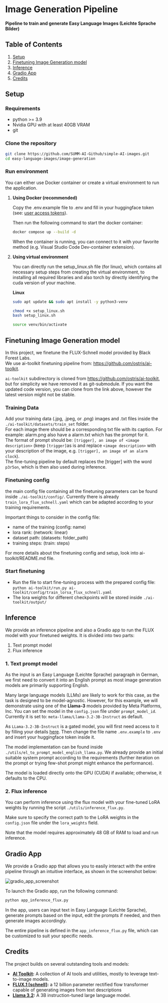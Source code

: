 # Image Generation Pipeline

**Pipeline to train and generate Easy Language Images (Leichte Sprache Bilder)**


## **Table of Contents**
1. [Setup](#setup)
2. [Finetuning Image Generation model](#finetuning-image-generation-model)
3. [Inference](#inference)
4. [Gradio App](#gradio-app)
5. [Credits](#credits)


## Setup

### Requirements
- python >= 3.9
- Nvidia GPU with at least 40GB VRAM
- git

### Clone the repository
```bash
git clone https://github.com/SUMM-AI-Github/simple-AI-images.git
cd easy-language-images/image-generation
```

### Run environment

You can either use Docker container or create a virtual environment to run the application. 

1. **Using Docker (recommended)**

    Copy the .env.example file to .env and fill in your huggingface token (see: [user access tokens](https://huggingface.co/docs/hub/security-tokens)).

    Then run the following command to start the docker container:
    ```bash
    docker compose up --build -d
    ```

    When the container is running, you can connect to it with your favorite method (e.g. Visual Studio Code Dev-container extension).

2. **Using virtual environment**

    You can directly run the setup_linux.sh file (for linux), which contains all necessary setup steps from creating the virtual environment, to installing all required libraries and also torch by directly identifying the cuda version of your machine.

    **Linux**

    ```bash
    sudo apt update && sudo apt install -y python3-venv

    chmod +x setup_linux.sh
    bash setup_linux.sh
    ```
    ```bash
    source venv/bin/activate
    ```


## Finetuning Image Generation model

In this project, we finetune the FLUX-Schnell model provided by Black Forest Labs.  
We use ai-toolkit finetuning pipeline from: https://github.com/ostris/ai-toolkit.

`ai-toolkit` subdirectory is cloned from https://github.com/ostris/ai-toolkit, but for simplicity we have removed it as git-submodule. If you want the updated code version, you can clone from the link above, however the latest version might not be stable.

### Training Data

Add your training data (.jpg, .jpeg, or .png) images and .txt files inside the `./ai-toolkit/datasets/train_set` folder.  
For each image there should be a corresponding txt file with its caption. For example: alarm.png also have a alarm.txt which has the prompt for it.  
The format of prompt should be: `[trigger], an image of <image description>` (keep `[trigger]`as is and replace `<image description>` with your description of the image, e.g. `[trigger], an image of an alarm clock`).  
The fine-tuning pipeline by default replaces the [trigger] with the word `p3r5on`, which is then also used during inference. 

### Finetuning config

the main config file containing all the finetuning parameters can be found inside `./ai-toolkit/config/`. Currently there is already `train_lora_flux_schnell.yaml` which can be adapted according to your training requirements. 

Important things to consider in the config file:
- name of the training (config: name)
- lora rank: (network: linear)
- dataset path: (datasets: folder_path)
- training steps: (train: steps)

For more details about the finetuning config and setup, look into ai-toolkit/README.md file.

### Start finetuning

- Run the file to start fine-tuning process with the prepared config file:  
`python ai-toolkit/run.py ai-toolkit/config/train_lorsa_flux_schnell.yaml`
- The lora weights for different checkpoints will be stored inside `./ai-toolkit/output/`


## Inference

We provide an inference pipeline and also a Gradio app to run the FLUX model with your finetuned weights. 
It is divided into two parts:
1. Text prompt model
2. Flux inference 

### 1. Text prompt model

As the input is an Easy Language (Leichte Sprache) paragraph in German, we first need to convert it into an English prompt as most image generation models are primarily supporting English. 

Many large language models (LLMs) are likely to work for this case, as the task is designed to be model-agnostic. However, for this example, we will demonstrate using one of the **Llama-3** models provided by Meta Platforms, Inc. 
You can set the model in the `config.json` file under `prompt_model_id`.
Currently it is set to: `meta-llama/Llama-3.2-3B-Instruct` as default.

As `LLama-3.2-3B-Instruct` is a gated model, you will first need access to it by filling your details [here](https://huggingface.co/meta-llama/Llama-3.2-3B-Instruct). 
Then change the file name `.env.example` to `.env` and insert your huggingface token inside it.

The model implementation can be found inside `./utils/el_to_prompt_model_english_llama.py`. We already provide an initial suitable system prompt according to the requirements (further iteration on the prompt or trying few-shot prompt might enhance the performance). 

The model is loaded directly onto the GPU (CUDA) if available; otherwise, it defaults to the CPU.

### 2. Flux inference 

You can perform inference using the flux model with your fine-tuned LoRA weights by running the script `./utils/inference_flux.py`.  

Make sure to specify the correct path to the LoRA weights in the `config.json` file under the `lora_weights` field.  

Note that the model requires approximately 48 GB of RAM to load and run inference.  


## Gradio App

We provide a Gradio app that allows you to easily interact with the entire pipeline through an intuitive interface, as shown in the screenshot below:  

![gradio_app_screenshot](./docs/gradio_open_source_example.png)

To launch the Gradio app, run the following command:  
```bash
python app_inference_flux.py
```

In the app, users can input text in Easy Language (Leichte Sprache), generate prompts based on the input, edit the prompts if needed, and then generate images accordingly.  

The entire pipeline is defined in the `app_inference_flux.py` file, which can be customized to suit your specific needs.  


## Credits  
The project builds on several outstanding tools and models:  

- **[AI Toolkit](https://github.com/ostris/ai-toolkit):** A collection of AI tools and utilities, mostly to leverage text-to-image models.
- **[FLUX.1 [schnell]](https://huggingface.co/black-forest-labs/FLUX.1-schnell):**  a 12 billion parameter rectified flow transformer capable of generating images from text descriptions 
- **[Llama 3.2](https://huggingface.co/meta-llama/Llama-3.2-3B-Instruct):** A 3B instruction-tuned large language model.  
